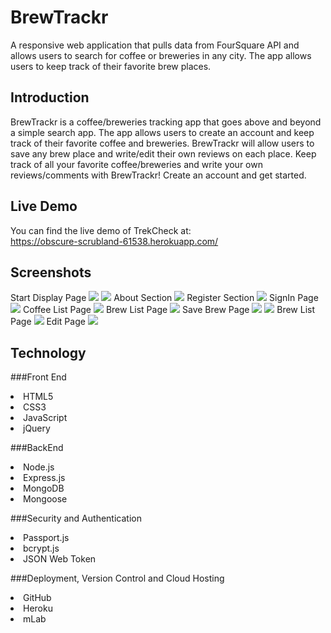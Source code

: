 # BrewTrackr

A responsive web application that pulls data from FourSquare API and allows users to search for coffee or breweries in any city. The app allows users to keep track of their favorite brew places.

## Introduction
BrewTrackr is a coffee/breweries tracking app that goes above and beyond a simple search app. The app allows users to create an account and keep track of their favorite coffee and breweries. BrewTrackr will allow users to save any brew place and write/edit their own reviews on each place. Keep track of all your favorite coffee/breweries and write your own reviews/comments with BrewTrackr! Create an account and get started.

## Live Demo
You can find the live demo of TrekCheck at:</br>
https://obscure-scrubland-61538.herokuapp.com/

## Screenshots
Start Display Page
<img src="readme-images/1-homepage.png">
<img src="readme-images/1-homepage2.png">
About Section
<img src="readme-images/2-aboutpage.png">
Register Section
<img src="readme-images/3-registerpage.png">
SignIn Page
<img src="readme-images/4-signinpage.png">
Coffee List Page
<img src="readme-images/5-coffeepage.png">
Brew List Page
<img src="readme-images/6-brewpage.png">
Save Brew Page
<img src="readme-images/7-savepage.png">
<img src="readme-images/8-savebrew.png">
Brew List Page
<img src="readme-images/9-brewlist.png">
Edit Page
<img src="readme-images/10-edit.png">


## Technology

###Front End
<li> HTML5 </br>
<li> CSS3 </br>
<li> JavaScript </br>
<li> jQuery </br>

###BackEnd
<li> Node.js </br>
<li> Express.js </br>
<li> MongoDB </br>
<li> Mongoose</br>

###Security and Authentication
<li> Passport.js </br>
<li> bcrypt.js </br>
<li> JSON Web Token</br>

###Deployment, Version Control and Cloud Hosting
<li> GitHub </br>
<li> Heroku </br>
<li> mLab</br>


